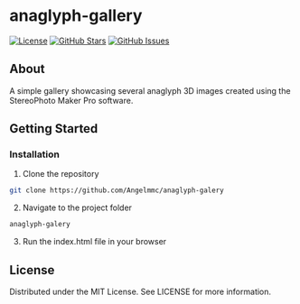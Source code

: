 # anaglyph-gallery

[![License](https://img.shields.io/badge/license-MIT-blue.svg)](LICENSE)
[![GitHub Stars](https://img.shields.io/github/stars/Angelmmc/anaglyphGalery.svg)](https://github.com/Angelmmc/anaglyphGalery/stargazers)
[![GitHub Issues](https://img.shields.io/github/issues/Angelmmc/anaglyphGalery.svg)](https://github.com/Angelmmc/anaglyphGalery/issues)

## About 
A simple gallery showcasing several anaglyph 3D images created using the StereoPhoto Maker Pro software.

##  Getting Started

###  Installation

1. Clone the repository
```bash
git clone https://github.com/Angelmmc/anaglyph-galery
```
2. Navigate to the project folder
```bash
anaglyph-galery
```

3. Run the index.html file in your browser

## License
Distributed under the MIT License. See LICENSE for more information.

